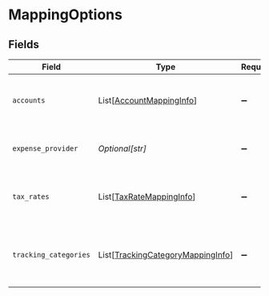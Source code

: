 # MappingOptions


## Fields

| Field                                                                                   | Type                                                                                    | Required                                                                                | Description                                                                             | Example                                                                                 |
| --------------------------------------------------------------------------------------- | --------------------------------------------------------------------------------------- | --------------------------------------------------------------------------------------- | --------------------------------------------------------------------------------------- | --------------------------------------------------------------------------------------- |
| `accounts`                                                                              | List[[AccountMappingInfo](../../models/shared/accountmappinginfo.md)]                   | :heavy_minus_sign:                                                                      | Array of available accounts for mapping.                                                |                                                                                         |
| `expense_provider`                                                                      | *Optional[str]*                                                                         | :heavy_minus_sign:                                                                      | Name of the expense integration.                                                        | Partner Expense                                                                         |
| `tax_rates`                                                                             | List[[TaxRateMappingInfo](../../models/shared/taxratemappinginfo.md)]                   | :heavy_minus_sign:                                                                      | Array of available tax rates for mapping.                                               |                                                                                         |
| `tracking_categories`                                                                   | List[[TrackingCategoryMappingInfo](../../models/shared/trackingcategorymappinginfo.md)] | :heavy_minus_sign:                                                                      | Array of available tracking categories for mapping.                                     |                                                                                         |